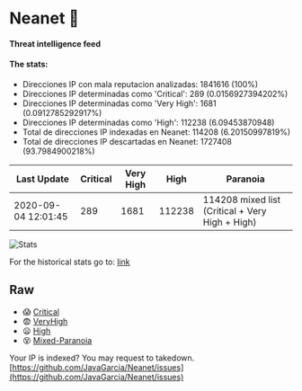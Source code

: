 # Neanet :hocho:
#### Threat intelligence feed
#### The stats:

- Direcciones IP con mala reputacion analizadas: 1841616 (100%)
- Direcciones IP determinadas como 'Critical':  289 (0.0156927394202%)
- Direcciones IP determinadas como 'Very High':  1681 (0.0912785292917%)
- Direcciones IP determinadas como 'High':  112238 (6.09453870948)
- Total de direcciones IP indexadas en Neanet:  114208 (6.20150997819%)
- Total de direcciones IP descartadas en Neanet:  1727408 (93.7984900218%)

| Last Update | Critical | Very High | High | Paranoia |
| --- | --- | --- | --- | --- |
| 2020-09-04 12:01:45 | 289 | 1681 | 112238 | 114208 mixed list (Critical + Very High + High)|

![Stats](https://docs.google.com/spreadsheets/d/e/2PACX-1vSnaNMIXVabIpDJjufMlzH7poXnshF3mgd8Is1g9ytUEzVsP5my4Trn8f-xkoLLQ38xpL3HtmUexLo6/pubchart?oid=501124687&format=image)

For the historical stats go to: [link](/stats.csv)
## Raw
- :scream: [Critical](https://raw.githubusercontent.com/JavaGarcia/Neanet/master/blacklists/neanet_critical.txt)
- :fearful: [VeryHigh](https://raw.githubusercontent.com/JavaGarcia/Neanet/master/blacklists/neanet_veryHigh.txtt)
- :frowning: [High](https://raw.githubusercontent.com/JavaGarcia/Neanet/master/blacklists/neanet_high.txt)
- :dizzy_face: [Mixed-Paranoia](https://raw.githubusercontent.com/JavaGarcia/Neanet/master/blacklists/neanet_all.txt)


Your IP is indexed? You may request to takedown. [https://github.com/JavaGarcia/Neanet/issues](https://github.com/JavaGarcia/Neanet/issues)





























































































































































































































































































































































































































































































































































